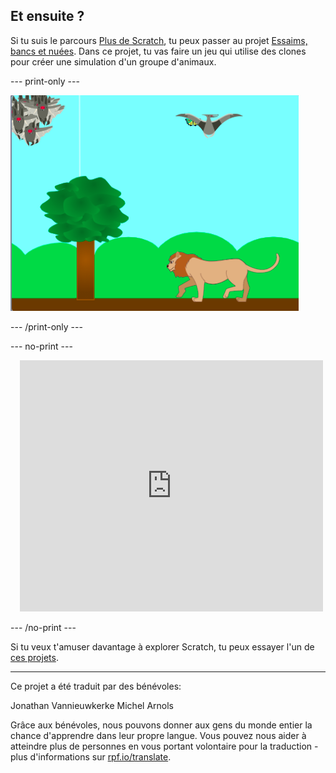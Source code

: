 ## Et ensuite ?

Si tu suis le parcours [Plus de Scratch](https://projects.raspberrypi.org/fr-FR/pathways/further-scratch), tu peux passer au projet [Essaims, bancs et nuées](https://projects.raspberrypi.org/fr-FR/projects/swarms-schools-flocks). Dans ce projet, tu vas faire un jeu qui utilise des clones pour créer une simulation d'un groupe d'animaux.

--- print-only ---

![Essaims, bancs et nuées](images/swarms_bats.png)

--- /print-only ---

--- no-print ---

<div class="scratch-preview" style="margin-left: 15px;">
  <iframe allowtransparency="true" width="485" height="402" src="https://scratch.mit.edu/projects/embed/546736449/?autostart=false" frameborder="0"></iframe>
</div>

--- /no-print ---

Si tu veux t'amuser davantage à explorer Scratch, tu peux essayer l'un de [ces projets](https://projects.raspberrypi.org/fr-FR/projects?software%5B%5D=scratch&curriculum%5B%5D=%201).

***
Ce projet a été traduit par des bénévoles:

Jonathan Vannieuwkerke
Michel Arnols

Grâce aux bénévoles, nous pouvons donner aux gens du monde entier la chance d'apprendre dans leur propre langue. Vous pouvez nous aider à atteindre plus de personnes en vous portant volontaire pour la traduction - plus d'informations sur [rpf.io/translate](https://rpf.io/translate).

